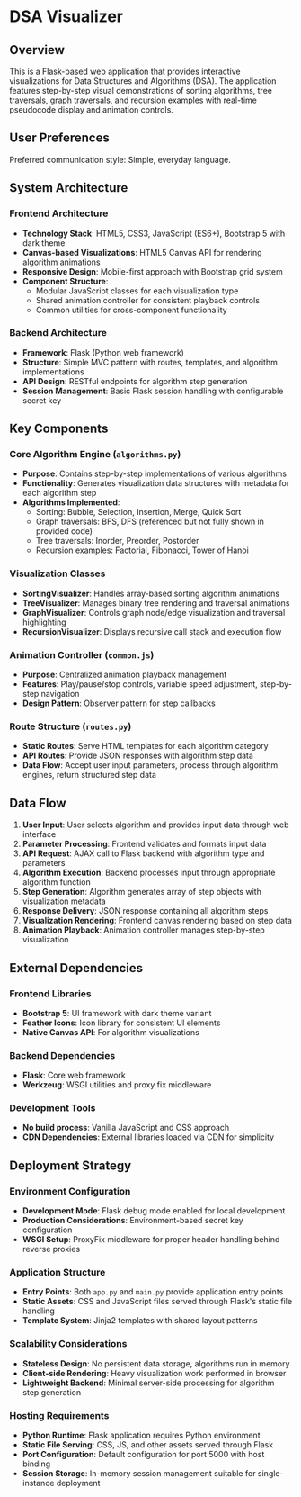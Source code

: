 # DSA Visualizer

## Overview

This is a Flask-based web application that provides interactive visualizations for Data Structures and Algorithms (DSA). The application features step-by-step visual demonstrations of sorting algorithms, tree traversals, graph traversals, and recursion examples with real-time pseudocode display and animation controls.

## User Preferences

Preferred communication style: Simple, everyday language.

## System Architecture

### Frontend Architecture
- **Technology Stack**: HTML5, CSS3, JavaScript (ES6+), Bootstrap 5 with dark theme
- **Canvas-based Visualizations**: HTML5 Canvas API for rendering algorithm animations
- **Responsive Design**: Mobile-first approach with Bootstrap grid system
- **Component Structure**: 
  - Modular JavaScript classes for each visualization type
  - Shared animation controller for consistent playback controls
  - Common utilities for cross-component functionality

### Backend Architecture
- **Framework**: Flask (Python web framework)
- **Structure**: Simple MVC pattern with routes, templates, and algorithm implementations
- **API Design**: RESTful endpoints for algorithm step generation
- **Session Management**: Basic Flask session handling with configurable secret key

## Key Components

### Core Algorithm Engine (`algorithms.py`)
- **Purpose**: Contains step-by-step implementations of various algorithms
- **Functionality**: Generates visualization data structures with metadata for each algorithm step
- **Algorithms Implemented**: 
  - Sorting: Bubble, Selection, Insertion, Merge, Quick Sort
  - Graph traversals: BFS, DFS (referenced but not fully shown in provided code)
  - Tree traversals: Inorder, Preorder, Postorder
  - Recursion examples: Factorial, Fibonacci, Tower of Hanoi

### Visualization Classes
- **SortingVisualizer**: Handles array-based sorting algorithm animations
- **TreeVisualizer**: Manages binary tree rendering and traversal animations
- **GraphVisualizer**: Controls graph node/edge visualization and traversal highlighting
- **RecursionVisualizer**: Displays recursive call stack and execution flow

### Animation Controller (`common.js`)
- **Purpose**: Centralized animation playback management
- **Features**: Play/pause/stop controls, variable speed adjustment, step-by-step navigation
- **Design Pattern**: Observer pattern for step callbacks

### Route Structure (`routes.py`)
- **Static Routes**: Serve HTML templates for each algorithm category
- **API Routes**: Provide JSON responses with algorithm step data
- **Data Flow**: Accept user input parameters, process through algorithm engines, return structured step data

## Data Flow

1. **User Input**: User selects algorithm and provides input data through web interface
2. **Parameter Processing**: Frontend validates and formats input data
3. **API Request**: AJAX call to Flask backend with algorithm type and parameters
4. **Algorithm Execution**: Backend processes input through appropriate algorithm function
5. **Step Generation**: Algorithm generates array of step objects with visualization metadata
6. **Response Delivery**: JSON response containing all algorithm steps
7. **Visualization Rendering**: Frontend canvas rendering based on step data
8. **Animation Playback**: Animation controller manages step-by-step visualization

## External Dependencies

### Frontend Libraries
- **Bootstrap 5**: UI framework with dark theme variant
- **Feather Icons**: Icon library for consistent UI elements
- **Native Canvas API**: For algorithm visualizations

### Backend Dependencies
- **Flask**: Core web framework
- **Werkzeug**: WSGI utilities and proxy fix middleware

### Development Tools
- **No build process**: Vanilla JavaScript and CSS approach
- **CDN Dependencies**: External libraries loaded via CDN for simplicity

## Deployment Strategy

### Environment Configuration
- **Development Mode**: Flask debug mode enabled for local development
- **Production Considerations**: Environment-based secret key configuration
- **WSGI Setup**: ProxyFix middleware for proper header handling behind reverse proxies

### Application Structure
- **Entry Points**: Both `app.py` and `main.py` provide application entry points
- **Static Assets**: CSS and JavaScript files served through Flask's static file handling
- **Template System**: Jinja2 templates with shared layout patterns

### Scalability Considerations
- **Stateless Design**: No persistent data storage, algorithms run in memory
- **Client-side Rendering**: Heavy visualization work performed in browser
- **Lightweight Backend**: Minimal server-side processing for algorithm step generation

### Hosting Requirements
- **Python Runtime**: Flask application requires Python environment
- **Static File Serving**: CSS, JS, and other assets served through Flask
- **Port Configuration**: Default configuration for port 5000 with host binding
- **Session Storage**: In-memory session management suitable for single-instance deployment